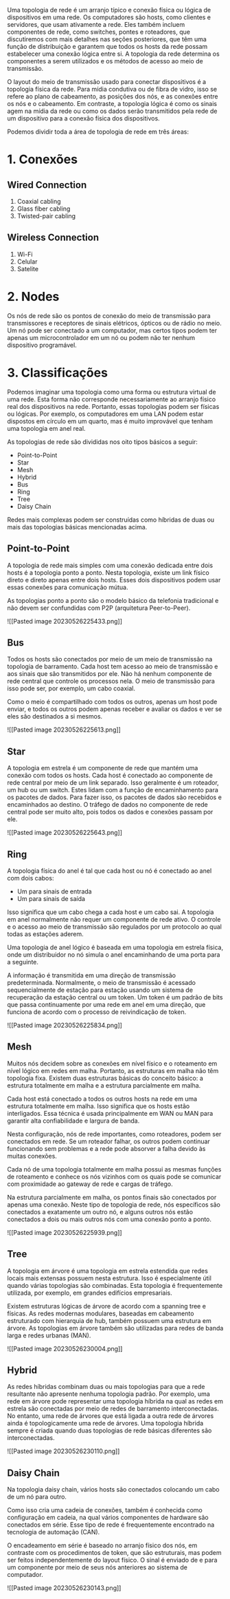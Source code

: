 
Uma topologia de rede é um arranjo típico e conexão física ou lógica de dispositivos em uma rede. Os computadores são hosts, como clientes e servidores, que usam ativamente a rede. Eles também incluem componentes de rede, como switches, pontes e roteadores, que discutiremos com mais detalhes nas seções posteriores, que têm uma função de distribuição e garantem que todos os hosts da rede possam estabelecer uma conexão lógica entre si. A topologia da rede determina os componentes a serem utilizados e os métodos de acesso ao meio de transmissão.

O layout do meio de transmissão usado para conectar dispositivos é a topologia física da rede. Para mídia condutiva ou de fibra de vidro, isso se refere ao plano de cabeamento, as posições dos nós, e as conexões entre os nós e o cabeamento. Em contraste, a topologia lógica é como os sinais agem na mídia da rede ou como os dados serão transmitidos pela rede de um dispositivo para a conexão física dos dispositivos.

Podemos dividir toda a área de topologia de rede em três áreas:

# 1. Conexões

## Wired Connection

1. Coaxial cabling
2. Glass fiber cabling
3. Twisted-pair cabling

## Wireless Connection

1. Wi-Fi
2. Celular
3. Satelite

# 2. Nodes

Os nós de rede são os pontos de conexão do meio de transmissão para transmissores e receptores de sinais elétricos, ópticos ou de rádio no meio. Um nó pode ser conectado a um computador, mas certos tipos podem ter apenas um microcontrolador em um nó ou podem não ter nenhum dispositivo programável.

# 3. Classificações

Podemos imaginar uma topologia como uma forma ou estrutura virtual de uma rede. Esta forma não corresponde necessariamente ao arranjo físico real dos dispositivos na rede. Portanto, essas topologias podem ser físicas ou lógicas. Por exemplo, os computadores em uma LAN podem estar dispostos em círculo em um quarto, mas é muito improvável que tenham uma topologia em anel real.

As topologias de rede são divididas nos oito tipos básicos a seguir:

- Point-to-Point
- Star
- Mesh
- Hybrid
- Bus
- Ring
- Tree
- Daisy Chain

Redes mais complexas podem ser construídas como híbridas de duas ou mais das topologias básicas mencionadas acima.

## Point-to-Point

A topologia de rede mais simples com uma conexão dedicada entre dois hosts é a topologia ponto a ponto. Nesta topologia, existe um link físico direto e direto apenas entre dois hosts. Esses dois dispositivos podem usar essas conexões para comunicação mútua.

As topologias ponto a ponto são o modelo básico da telefonia tradicional e não devem ser confundidas com P2P (arquitetura Peer-to-Peer).

![[Pasted image 20230526225433.png]]

## Bus

Todos os hosts são conectados por meio de um meio de transmissão na topologia de barramento. Cada host tem acesso ao meio de transmissão e aos sinais que são transmitidos por ele. Não há nenhum componente de rede central que controle os processos nela. O meio de transmissão para isso pode ser, por exemplo, um cabo coaxial.

Como o meio é compartilhado com todos os outros, apenas um host pode enviar, e todos os outros podem apenas receber e avaliar os dados e ver se eles são destinados a si mesmos.

![[Pasted image 20230526225613.png]]

## Star

A topologia em estrela é um componente de rede que mantém uma conexão com todos os hosts. Cada host é conectado ao componente de rede central por meio de um link separado. Isso geralmente é um roteador, um hub ou um switch. Estes lidam com a função de encaminhamento para os pacotes de dados. Para fazer isso, os pacotes de dados são recebidos e encaminhados ao destino. O tráfego de dados no componente de rede central pode ser muito alto, pois todos os dados e conexões passam por ele.

![[Pasted image 20230526225643.png]]

## Ring

A topologia física do anel é tal que cada host ou nó é conectado ao anel com dois cabos:

- Um para sinais de entrada
- Um para sinais de saída

Isso significa que um cabo chega a cada host e um cabo sai. A topologia em anel normalmente não requer um componente de rede ativo. O controle e o acesso ao meio de transmissão são regulados por um protocolo ao qual todas as estações aderem.

Uma topologia de anel lógico é baseada em uma topologia em estrela física, onde um distribuidor no nó simula o anel encaminhando de uma porta para a seguinte.

A informação é transmitida em uma direção de transmissão predeterminada. Normalmente, o meio de transmissão é acessado sequencialmente de estação para estação usando um sistema de recuperação da estação central ou um token. Um token é um padrão de bits que passa continuamente por uma rede em anel em uma direção, que funciona de acordo com o processo de reivindicação de token.

![[Pasted image 20230526225834.png]]

## Mesh

Muitos nós decidem sobre as conexões em nível físico e o roteamento em nível lógico em redes em malha. Portanto, as estruturas em malha não têm topologia fixa. Existem duas estruturas básicas do conceito básico: a estrutura totalmente em malha e a estrutura parcialmente em malha.

Cada host está conectado a todos os outros hosts na rede em uma estrutura totalmente em malha. Isso significa que os hosts estão interligados. Essa técnica é usada principalmente em WAN ou MAN para garantir alta confiabilidade e largura de banda.

Nesta configuração, nós de rede importantes, como roteadores, podem ser conectados em rede. Se um roteador falhar, os outros podem continuar funcionando sem problemas e a rede pode absorver a falha devido às muitas conexões.

Cada nó de uma topologia totalmente em malha possui as mesmas funções de roteamento e conhece os nós vizinhos com os quais pode se comunicar com proximidade ao gateway de rede e cargas de tráfego.

Na estrutura parcialmente em malha, os pontos finais são conectados por apenas uma conexão. Neste tipo de topologia de rede, nós específicos são conectados a exatamente um outro nó, e alguns outros nós estão conectados a dois ou mais outros nós com uma conexão ponto a ponto.

![[Pasted image 20230526225939.png]]

## Tree

A topologia em árvore é uma topologia em estrela estendida que redes locais mais extensas possuem nesta estrutura. Isso é especialmente útil quando várias topologias são combinadas. Esta topologia é frequentemente utilizada, por exemplo, em grandes edifícios empresariais.

Existem estruturas lógicas de árvore de acordo com a spanning tree e físicas. As redes modernas modulares, baseadas em cabeamento estruturado com hierarquia de hub, também possuem uma estrutura em árvore. As topologias em árvore também são utilizadas para redes de banda larga e redes urbanas (MAN).

![[Pasted image 20230526230004.png]]


## Hybrid

As redes híbridas combinam duas ou mais topologias para que a rede resultante não apresente nenhuma topologia padrão. Por exemplo, uma rede em árvore pode representar uma topologia híbrida na qual as redes em estrela são conectadas por meio de redes de barramento interconectadas. No entanto, uma rede de árvores que está ligada a outra rede de árvores ainda é topologicamente uma rede de árvores. Uma topologia híbrida sempre é criada quando duas topologias de rede básicas diferentes são interconectadas.

![[Pasted image 20230526230110.png]]

## Daisy Chain

Na topologia daisy chain, vários hosts são conectados colocando um cabo de um nó para outro.

Como isso cria uma cadeia de conexões, também é conhecida como configuração em cadeia, na qual vários componentes de hardware são conectados em série. Esse tipo de rede é frequentemente encontrado na tecnologia de automação (CAN).

O encadeamento em série é baseado no arranjo físico dos nós, em contraste com os procedimentos de token, que são estruturais, mas podem ser feitos independentemente do layout físico. O sinal é enviado de e para um componente por meio de seus nós anteriores ao sistema de computador.

![[Pasted image 20230526230143.png]]

